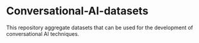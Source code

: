# Conversational-AI-datasets
This repository aggregate datasets that can be used for the development of conversational AI techniques.

